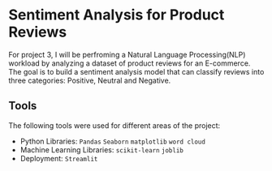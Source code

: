 # Sentiment Analysis for Product Reviews
For project 3, I will be perfroming a Natural Language Processing(NLP) workload by analyzing a dataset of product reviews for an E-commerce. 
The goal is to build a sentiment analysis model that can classify reviews into three categories: Positive, Neutral and Negative.
## Tools 
The following tools were used for different areas of the project:
* Python Libraries: `Pandas` `Seaborn` `matplotlib` `word cloud`
* Machine Learning Libraries: `scikit-learn` `joblib`
* Deployment: `Streamlit`



